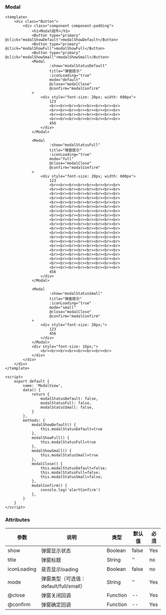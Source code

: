 ### Modal

<template>
    <div class="Button">
        <div class="component component-padding">
            <h1>Modal组件</h1>
            <Button type="primary" @click="modalShowDefault">modalShowDefault</Button>
            <Button type="primary" @click="modalShowFull">modalShowFull</Button>
            <Button type="primary" @click="modalShowSmall">modalShowSmall</Button>
            <Modal
                    :show="modalStatusDefault"
                    title="弹窗提示"
                    :iconLoading="true"
                    mode="default"
                    @close="modalClose"
                    @confirm="modalConfirm"
            >
                <div style="font-size: 20px; width: 600px">
                    123
                    <br><br><br><br><br><br><br><br>
                    <br><br><br><br><br><br><br><br>
                    <br><br><br><br><br><br><br><br>
                    <br><br><br><br><br><br><br><br>
                    456
                </div>
            </Modal>            
            <Modal
                    :show="modalStatusFull"
                    title="弹窗提示"
                    :iconLoading="true"
                    mode="full"
                    @close="modalClose"
                    @confirm="modalConfirm"
            >
                <div style="font-size: 20px; width: 600px">
                    123
                    <br><br><br><br><br><br><br><br>
                    <br><br><br><br><br><br><br><br>
                    <br><br><br><br><br><br><br><br>
                    <br><br><br><br><br><br><br><br>
                    <br><br><br><br><br><br><br><br>
                    <br><br><br><br><br><br><br><br>
                    <br><br><br><br><br><br><br><br>
                    <br><br><br><br><br><br><br><br>
                    <br><br><br><br><br><br><br><br>
                    <br><br><br><br><br><br><br><br>
                    <br><br><br><br><br><br><br><br>
                    <br><br><br><br><br><br><br><br>
                    <br><br><br><br><br><br><br><br>
                    <br><br><br><br><br><br><br><br>
                    <br><br><br><br><br><br><br><br>
                    <br><br><br><br><br><br><br><br>
                    <br><br><br><br><br><br><br><br>
                    <br><br><br><br><br><br><br><br>
                    <br><br><br><br><br><br><br><br>
                    <br><br><br><br><br><br><br><br>
                    456
                </div>
            </Modal>            
            <Modal
                    :show="modalStatusSmall"
                    title="弹窗提示"
                    :iconLoading="true"
                    mode="small"
                    @close="modalClose"
                    @confirm="modalConfirm"
            >
                <div style="font-size: 20px;">
                    123
                    456
                </div>
            </Modal>
        </div>
    </div>
</template>

<script>
    export default {
        name: 'ModalView',
        data() {
            return {
                modalStatusDefault: false,
                modalStatusFull: false,
                modalStatusSmall: false,
            }
        },
        methods: {
            modalShowDefault() {
                this.modalStatusDefault=true
            },
            modalShowFull() {
                this.modalStatusFull=true
            },
            modalShowSmall() {
                this.modalStatusSmall=true
            },
            modalClose() {
                this.modalStatusDefault=false;
                this.modalStatusFull=false;
                this.modalStatusSmall=false;
            },
            modalConfirm() {
                console.log('alertConfirm')
            },
        }
    }
</script>


```vue
<template>
    <div class="Button">
        <div class="component component-padding">
            <h1>Modal组件</h1>
            <Button type="primary" @click="modalShowDefault">modalShowDefault</Button>
            <Button type="primary" @click="modalShowFull">modalShowFull</Button>
            <Button type="primary" @click="modalShowSmall">modalShowSmall</Button>
            <Modal
                    :show="modalStatusDefault"
                    title="弹窗提示"
                    :iconLoading="true"
                    mode="default"
                    @close="modalClose"
                    @confirm="modalConfirm"
            >
                <div style="font-size: 20px; width: 600px">
                    123
                    <br><br><br><br><br><br><br><br>
                    <br><br><br><br><br><br><br><br>
                    <br><br><br><br><br><br><br><br>
                    <br><br><br><br><br><br><br><br>
                    456
                </div>
            </Modal>
            
            <Modal
                    :show="modalStatusFull"
                    title="弹窗提示"
                    :iconLoading="true"
                    mode="full"
                    @close="modalClose"
                    @confirm="modalConfirm"
            >
                <div style="font-size: 20px; width: 600px">
                    123
                    <br><br><br><br><br><br><br><br>
                    <br><br><br><br><br><br><br><br>
                    <br><br><br><br><br><br><br><br>
                    <br><br><br><br><br><br><br><br>
                    <br><br><br><br><br><br><br><br>
                    <br><br><br><br><br><br><br><br>
                    <br><br><br><br><br><br><br><br>
                    <br><br><br><br><br><br><br><br>
                    <br><br><br><br><br><br><br><br>
                    <br><br><br><br><br><br><br><br>
                    <br><br><br><br><br><br><br><br>
                    <br><br><br><br><br><br><br><br>
                    <br><br><br><br><br><br><br><br>
                    <br><br><br><br><br><br><br><br>
                    <br><br><br><br><br><br><br><br>
                    <br><br><br><br><br><br><br><br>
                    <br><br><br><br><br><br><br><br>
                    <br><br><br><br><br><br><br><br>
                    <br><br><br><br><br><br><br><br>
                    <br><br><br><br><br><br><br><br>
                    456
                </div>
            </Modal>
            
            <Modal
                    :show="modalStatusSmall"
                    title="弹窗提示"
                    :iconLoading="true"
                    mode="small"
                    @close="modalClose"
                    @confirm="modalConfirm"
            >
                <div style="font-size: 20px;">
                    123
                    456
                </div>
            </Modal>
            <div style="font-size: 16px;">
                <br><br><br><br><br><br><br><br>
            </div>
        </div>
    </div>
</template>

<script>
    export default {
        name: 'ModalView',
        data() {
            return {
                modalStatusDefault: false,
                modalStatusFull: false,
                modalStatusSmall: false,
            }
        },
        methods: {
            modalShowDefault() {
                this.modalStatusDefault=true
            },
            modalShowFull() {
                this.modalStatusFull=true
            },
            modalShowSmall() {
                this.modalStatusSmall=true
            },
            modalClose() {
                this.modalStatusDefault=false;
                this.modalStatusFull=false;
                this.modalStatusSmall=false;
            },
            modalConfirm() {
                console.log('alertConfirm')
            },
        }
    }
</script>

```

### Attributes

| 参数     | 说明  | 类型    | 默认值  | 必须    |
| ------- | ---- | ------ | ------- | ------ |
| show    | 弹窗显示状态 | Boolean | false | Yes     |
| title    | 弹窗标题 | String | '' | no     |
| iconLoading    | 是否显示loading | Boolean | false | no     |
| mode    | 弹窗类型（可选值：default/full/small） | String | '' | Yes     |
| @close    | 弹窗关闭回调 | Function | -- | Yes     |
| @confirm    | 弹窗确定回调 | Function | -- | Yes     |